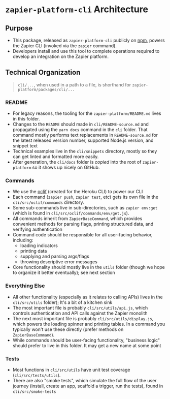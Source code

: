 # `zapier-platform-cli` Architecture

## Purpose

- This package, released as `zapier-platform-cli` publicly on [npm](https://www.npmjs.com/package/zapier-platform-cli), powers the Zapier CLI (invoked via the `zapier` command).
- Developers install and use this tool to complete operations required to develop an integration on the Zapier platform.

## Technical Organization

> `cli/...`, when used in a path to a file, is shorthand for `zapier-platform/packages/cli/...`

### README

- For legacy reasons, the tooling for the `zapier-platform/README.md` lives in this folder.
- Changes to the `README` should made in `cli/README-source.md` and propagated using the `yarn docs` command in the `cli` folder. That command mostly performs text replacements in `README-source.md` for the latest released version number, supported Node.js version, and snippet text
- Technical examples live in the `cli/snippets` directory, mostly so they can get linted and formatted more easily.
- After generation, the `cli/docs` folder is _copied_ into the root of `zapier-platform` so it shows up nicely on GitHub.

### Commands

- We use the [oclif](https://github.com/oclif/oclif) (created for the Heroku CLI) to power our CLI
- Each command (`zapier push`, `zapier test`, etc) gets its own file in the `cli/src/oclif/commands` directory.
- Some sub-commands live in sub-directories, such as `zapier env:get` (which is found in `cli/src/oclif/commands/env/get.js`).
- All commands inherit from `ZapierBaseCommand`, which provides convenient methods for parsing flags, printing structured data, and verifying authentication
- Command code should be responsible for all user-facing behavior, including:
  - loading indicators
  - printing data
  - supplying and parsing args/flags
  - throwing descriptive error messages
- Core functionality should mostly live in the `utils` folder (though we hope to organize it better eventually); see next section

### Everything Else

- All other functionality (especially as it relates to calling APIs) lives in the `cli/src/utils` folder); It's a bit of a kitchen sink
- The most important file is probably `cli/src/utils/api.js`, which controls authentication and API calls against the Zapier monolith
- The next most important file is probably `cli/src/utils/display.js`, which powers the loading spinner and printing tables. In a command you typically won't use these directly (prefer methods on `ZapierBaseCommand`).
- While commands should be user-facing functionality, "business logic" should prefer to live in this folder. It may get a new name at some point

### Tests

- Most functions in `cli/src/utils` have unit test coverage (`cli/src/tests/utils`).
- There are also "smoke tests", which simulate the full flow of the user journey (install, create an app, scaffold a trigger, run the tests), found in `cli/src/smoke-tests`
